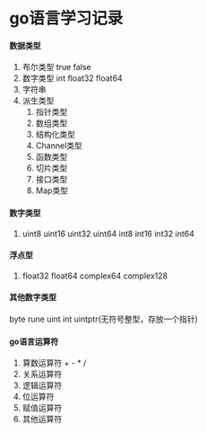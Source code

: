 # go语言学习记录

#### 数据类型
1. 布尔类型 true false
2. 数字类型 int float32 float64
3. 字符串
4. 派生类型 
   1. 指针类型
   2. 数组类型
   3. 结构化类型
   4. Channel类型
   5. 函数类型
   6. 切片类型
   7. 接口类型
   8. Map类型
#### 数字类型
1. uint8 uint16 uint32 uint64 int8 int16 int32 int64
#### 浮点型
1. float32 float64 complex64 complex128
#### 其他数字类型
byte rune uint int uintptr(无符号整型，存放一个指针)
#### go语言运算符
1. 算数运算符 + - * / 
2. 关系运算符
3. 逻辑运算符
4. 位运算符
5. 赋值运算符
6. 其他运算符